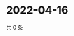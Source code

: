 # 2022-04-16

共 0 条

<!-- BEGIN WEIBO -->
<!-- 最后更新时间 Sat Apr 16 2022 14:18:55 GMT+0800 (China Standard Time) -->

<!-- END WEIBO -->
